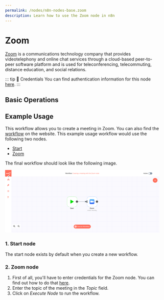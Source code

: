 ```yaml
---
permalink: /nodes/n8n-nodes-base.zoom
description: Learn how to use the Zoom node in n8n
---
```


# Zoom

[Zoom](https://zoom.us/) is a communications technology company that provides videotelephony and online chat services through a cloud-based peer-to-peer software platform and is used for teleconferencing, telecommuting, distance education, and social relations.

::: tip 🔑 Credentials
You can find authentication information for this node [here](../../../credentials/Zoom/README.md).
:::

## Basic Operations

<Resource node="Zoom" />

## Example Usage

This workflow allows you to create a meeting in Zoom. You can also find the [workflow](https://n8n.io/workflows/453) on the website. This example usage workflow would use the following two nodes.
- [Start](../../core-nodes/Start/README.md)
- [Zoom]()

The final workflow should look like the following image.

![A workflow with the Zoom node](./workflow.png)

### 1. Start node

The start node exists by default when you create a new workflow.

### 2. Zoom node

1. First of all, you'll have to enter credentials for the Zoom node. You can find out how to do that [here](../../../credentials/Zoom/README.md).
2. Enter the topic of the meeting in the *Topic* field.
3. Click on *Execute Node* to run the workflow.
